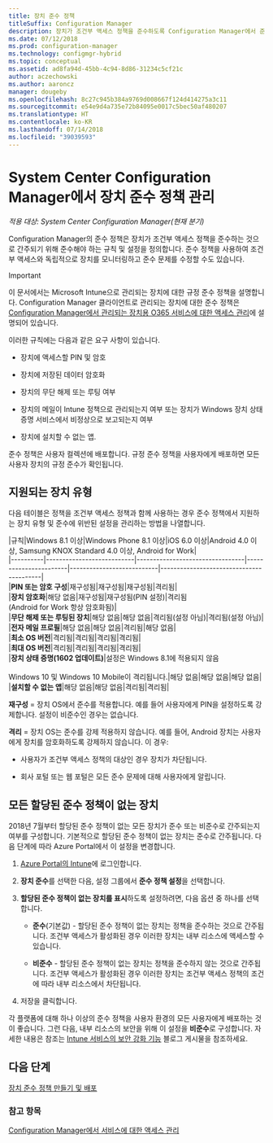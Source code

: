 ```yaml
---
title: 장치 준수 정책
titleSuffix: Configuration Manager
description: 장치가 조건부 액세스 정책을 준수하도록 Configuration Manager에서 준수 정책을 관리하는 방법을 알아봅니다.
ms.date: 07/12/2018
ms.prod: configuration-manager
ms.technology: configmgr-hybrid
ms.topic: conceptual
ms.assetid: ad8fa94d-45bb-4c94-8d86-31234c5cf21c
author: aczechowski
ms.author: aaroncz
manager: dougeby
ms.openlocfilehash: 8c27c945b384a9769d008667f124d414275a3c11
ms.sourcegitcommit: e54e9d4a735e72b84095e0017c5bec50af480207
ms.translationtype: HT
ms.contentlocale: ko-KR
ms.lasthandoff: 07/14/2018
ms.locfileid: "39039593"
---
```

# <a name="device-compliance-policies-in-system-center-configuration-manager"></a>System Center Configuration Manager에서 장치 준수 정책 관리

*적용 대상: System Center Configuration Manager(현재 분기)*

Configuration Manager의 준수 정책은 장치가 조건부 액세스 정책을 준수하는 것으로 간주되기 위해 준수해야 하는 규칙 및 설정을 정의합니다. 준수 정책을 사용하여 조건부 액세스와 독립적으로 장치를 모니터링하고 준수 문제를 수정할 수도 있습니다.  


> [!IMPORTANT]  
>  이 문서에서는 Microsoft Intune으로 관리되는 장치에 대한 규정 준수 정책을 설명합니다. Configuration Manager 클라이언트로 관리되는 장치에 대한 준수 정책은 [Configuration Manager에서 관리되는 장치용 O365 서비스에 대한 액세스 관리](/sccm/protect/deploy-use/manage-access-to-o365-services-for-pcs-managed-by-sccm)에 설명되어 있습니다.  

 이러한 규칙에는 다음과 같은 요구 사항이 있습니다.  

-   장치에 액세스할 PIN 및 암호  

-   장치에 저장된 데이터 암호화  

-   장치의 무단 해제 또는 루팅 여부  

-   장치의 메일이 Intune 정책으로 관리되는지 여부 또는 장치가 Windows 장치 상태 증명 서비스에서 비정상으로 보고되는지 여부  

-   장치에 설치할 수 없는 앱.  


 준수 정책은 사용자 컬렉션에 배포합니다. 규정 준수 정책을 사용자에게 배포하면 모든 사용자 장치의 규정 준수가 확인됩니다.  



## <a name="supported-device-types"></a>지원되는 장치 유형

 다음 테이블은 정책을 조건부 액세스 정책과 함께 사용하는 경우 준수 정책에서 지원하는 장치 유형 및 준수에 위반된 설정을 관리하는 방법을 나열합니다.  

|규칙|Windows 8.1 이상|Windows Phone 8.1 이상|iOS 6.0 이상|Android 4.0 이상, Samsung KNOX Standard 4.0 이상, Android for Work|  
|----------|---------------------------|---------------------------------|-----------------------|---------------------------|-----------------------------------------|  
|**PIN 또는 암호 구성**|재구성됨|재구성됨|재구성됨|격리됨|  
|**장치 암호화**|해당 없음|재구성됨|재구성됨(PIN 설정)|격리됨<br>(Android for Work 항상 암호화됨)|  
|**무단 해제 또는 루팅된 장치**|해당 없음|해당 없음|격리됨(설정 아님)|격리됨(설정 아님)|  
|**전자 메일 프로필**|해당 없음|해당 없음|격리됨|해당 없음|  
|**최소 OS 버전**|격리됨|격리됨|격리됨|격리됨|  
|**최대 OS 버전**|격리됨|격리됨|격리됨|격리됨|  
|**장치 상태 증명(1602 업데이트)**|설정은 Windows 8.1에 적용되지 않음<br /><br /> Windows 10 및 Windows 10 Mobile이 격리됩니다.|해당 없음|해당 없음|해당 없음|  
|**설치할 수 없는 앱**|해당 없음|해당 없음|격리됨|격리됨|

 **재구성** = 장치 OS에서 준수를 적용합니다. 예를 들어 사용자에게 PIN을 설정하도록 강제합니다. 설정이 비준수인 경우는 없습니다.  

 **격리** = 장치 OS는 준수를 강제 적용하지 않습니다. 예를 들어, Android 장치는 사용자에게 장치를 암호화하도록 강제하지 않습니다. 이 경우:  

-   사용자가 조건부 액세스 정책의 대상인 경우 장치가 차단됩니다.  

-   회사 포털 또는 웹 포털은 모든 준수 문제에 대해 사용자에게 알립니다.  



## <a name="devices-without-any-assigned-compliance-policy"></a>모든 할당된 준수 정책이 없는 장치
<!--2520152--> 2018년 7월부터 할당된 준수 정책이 없는 모든 장치가 준수 또는 비준수로 간주되는지 여부를 구성합니다. 기본적으로 할당된 준수 정책이 없는 장치는 준수로 간주됩니다. 다음 단계에 따라 Azure Portal에서 이 설정을 변경합니다.

1. [Azure Portal의 Intune](https://aka.ms/intuneportal)에 로그인합니다.  

2. **장치 준수**를 선택한 다음, 설정 그룹에서 **준수 정책 설정**을 선택합니다.  

3. **할당된 준수 정책이 없는 장치를 표시**하도록 설정하려면, 다음 옵션 중 하나를 선택합니다.  

     - **준수**(기본값) - 할당된 준수 정책이 없는 장치는 정책을 준수하는 것으로 간주됩니다. 조건부 액세스가 활성화된 경우 이러한 장치는 내부 리소스에 액세스할 수 있습니다.  

     - **비준수** - 할당된 준수 정책이 없는 장치는 정책을 준수하지 않는 것으로 간주됩니다. 조건부 액세스가 활성화된 경우 이러한 장치는 조건부 액세스 정책의 조건에 따라 내부 리소스에서 차단됩니다.  

4. 저장을 클릭합니다.  

각 플랫폼에 대해 하나 이상의 준수 정책을 사용자 환경의 모든 사용자에게 배포하는 것이 좋습니다. 그런 다음, 내부 리소스의 보안을 위해 이 설정을 **비준수**로 구성합니다. 자세한 내용은 참조는 [Intune 서비스의 보안 강화 기능](https://aka.ms/compliance_policies) 블로그 게시물을 참조하세요.



## <a name="next-steps"></a>다음 단계  
[장치 준수 정책 만들기 및 배포](/sccm/mdm/deploy-use/create-compliance-policy)

### <a name="see-also"></a>참고 항목  
 [Configuration Manager에서 서비스에 대한 액세스 관리](/sccm/protect/deploy-use/manage-access-to-services)